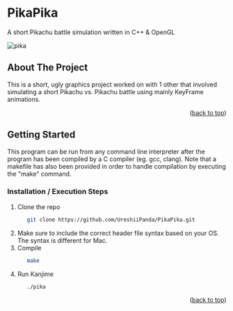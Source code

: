 # PikaPika

A short Pikachu battle simulation written in C++ &amp; OpenGL


<a name="readme-top"></a>

<!-- PikaPika gif -->
![pika](https://github.com/UreshiiPanda/PikaPika/assets/39992411/1f683a54-c4af-4532-8e24-ce30a295346f)




<!-- ABOUT THE PROJECT -->
## About The Project

This is a short, ugly graphics project worked on with 1 other that involved simulating a short Pikachu vs. Pikachu battle using mainly KeyFrame animations.

<p align="right">(<a href="#readme-top">back to top</a>)</p>


<!-- GETTING STARTED -->
## Getting Started

This program can be run from any command line interpreter after the program has been compiled
by a C compiler (eg. gcc, clang). Note that a makefile has also been provided in order to
handle compilation by executing the "make" command.


### Installation / Execution Steps

1. Clone the repo
   ```sh
      git clone https://github.com/UreshiiPanda/PikaPika.git
   ```
2. Make sure to include the correct header file syntax based on your OS. The syntax is different for Mac.
4. Compile
   ```sh
      make
   ```
5. Run Kanjime
   ```sh
      ./pika
   ```


<p align="right">(<a href="#readme-top">back to top</a>)</p>


